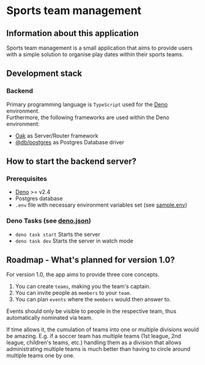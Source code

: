 # Sports team management

## Information about this application

Sports team management is a small application that aims to provide users with a
simple solution to organise play dates within their sports teams.

## Development stack

### Backend

Primary programming language is `TypeScript` used for the
[Deno](https://deno.com) environment.\
Furthermore, the following frameworks are used within the Deno environment:

- [Oak](https://github.com/oakserver/oak) as Server/Router framework
- [@db/postgres](https://github.com/denodrivers/postgres) as Postgres Database
  driver

## How to start the backend server?

### Prerequisites

- [Deno](https://deno.com) >= v2.4
- Postgres database
- `.env` file with necessary environment variables set (see
  [sample.env](sample.env))

### Deno Tasks (see [deno.json](deno.json))

- `deno task start` Starts the server
- `deno task dev` Starts the server in watch mode

## Roadmap - What's planned for version 1.0?

For version 1.0, the app aims to provide three core concepts.

1. You can create `teams`, making you the team's captain.
2. You can invite people as `members` to your `team`.
3. You can plan `events` where the `members` would then answer to.

Events should only be visible to people in the respective team, thus
automatically nominated via team.

If time allows it, the cumulation of teams into one or multiple divisions would
be amazing. E.g. if a soccer team has multiple teams (1st league, 2nd league,
children's teams, etc.) handling them as a division that allows administrating
multiple teams is much better than having to circle around multiple teams one by
one.
